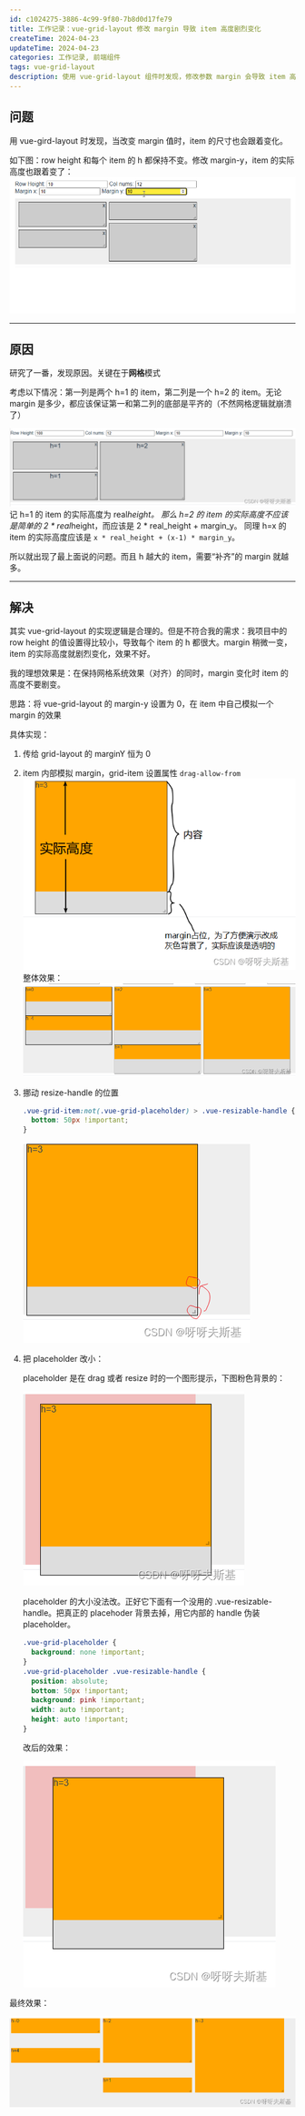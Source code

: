 ```yaml
---
id: c1024275-3886-4c99-9f80-7b8d0d17fe79
title: 工作记录：vue-grid-layout 修改 margin 导致 item 高度剧烈变化
createTime: 2024-04-23
updateTime: 2024-04-23
categories: 工作记录, 前端组件
tags: vue-grid-layout
description: 使用 vue-grid-layout 组件时发现，修改参数 margin 会导致 item 高度剧烈变化。这是因为此组件为了保持“网格”对齐，使 item 的高度和 margin 相关。解决方法见文章。
---
```


## 问题

用 vue-gird-layout 时发现，当改变 margin 值时，item 的尺寸也会跟着变化。

如下图：row height 和每个 item 的 h 都保持不变。修改 margin-y，item 的实际高度也跟着变了：
![在这里插入图片描述](../post-assets/f936cc27-4b01-4c97-b13b-6db1a8b56f38.png)

---

## 原因

研究了一番，发现原因。关键在于**网格**模式

考虑以下情况：第一列是两个 h=1 的 item，第二列是一个 h=2 的 item。无论 margin 是多少，都应该保证第一和第二列的底部是平齐的（不然网格逻辑就崩溃了）

![在这里插入图片描述](../post-assets/312abae9-c26f-4ed9-8e95-9716e1ad5e35.png)
记 h=1 的 item 的实际高度为 real*height。
那么 h=2 的 item 的实际高度不应该是简单的 2 * real*height，而应该是 2 * real_height + margin_y。
同理 h=x 的 item 的实际高度应该是 `x * real_height + (x-1) * margin_y`。

所以就出现了最上面说的问题。而且 h 越大的 item，需要“补齐”的 margin 就越多。

---

## 解决

其实 vue-grid-layout 的实现逻辑是合理的。但是不符合我的需求：我项目中的 row height 的值设置得比较小，导致每个 item 的 h 都很大。margin 稍微一变，item 的实际高度就剧烈变化，效果不好。

我的理想效果是：在保持网格系统效果（对齐）的同时，margin 变化时 item 的高度不要剧变。

思路：将 vue-grid-layout 的 margin-y 设置为 0，在 item 中自己模拟一个 margin 的效果

具体实现：

1. 传给 grid-layout 的 marginY 恒为 0
2. item 内部模拟 margin，grid-item 设置属性 `drag-allow-from`
   ![在这里插入图片描述](../post-assets/c21f2247-5087-4031-9705-4e5961065e19.png)
   整体效果：
   ![在这里插入图片描述](../post-assets/24fadbbf-fe3c-460b-9e81-33acd655565e.png)
3. 挪动 resize-handle 的位置
   ```css
   .vue-grid-item:not(.vue-grid-placeholder) > .vue-resizable-handle {
     bottom: 50px !important;
   }
   ```
   ![在这里插入图片描述](../post-assets/951c7f80-c992-4ee6-865c-c2f059818bbc.png)
4. 把 placeholder 改小：

   placeholder 是在 drag 或者 resize 时的一个图形提示，下图粉色背景的：

   ![在这里插入图片描述](../post-assets/0a605659-33c2-4e2d-a96e-6fba3425d06b.png)

   placeholder 的大小没法改。正好它下面有一个没用的 .vue-resizable-handle。把真正的 placehoder 背景去掉，用它内部的 handle 伪装 placeholder。

   ```css
   .vue-grid-placeholder {
     background: none !important;
   }
   .vue-grid-placeholder .vue-resizable-handle {
     position: absolute;
     bottom: 50px !important;
     background: pink !important;
     width: auto !important;
     height: auto !important;
   }
   ```

   改后的效果：

   ![在这里插入图片描述](../post-assets/d8787ff3-d003-4d56-b4fa-2e6e88f53faf.png)

最终效果：

![在这里插入图片描述](../post-assets/7934da92-9a46-45ed-b6ff-ffd36703e3a0.png)
